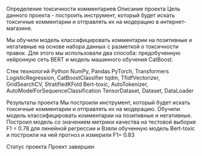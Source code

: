 Определение токсичности комментариев
Описание проекта
Цель данного проекта - построить инструмент, который будет искать токсичные комментарии и отправлять их на модерацию в интернет-магазине.

Мы обучили модель классифицировать комментарии на позитивные и негативные на основе набора данных с разметкой о токсичности правок. Для этого мы использовали два способа: предобученную нейронную сеть BERT и модель машинного обучения CatBoost.

Стек технологий
Python
NumPy, Pandas
PyTorch, Transformers
LogisticRegression, CatBoostClassifier
tqdm, TfidfVectorizer, GridSearchCV, StratifiedKFold
Bert-toxic, AutoTokenizer, AutoModelForSequenceClassification
TensorDataset, Dataset, DataLoader

Результаты проекта
Мы построили инструмент, который будет искать токсичные комментарии и отправлять их на модерацию. 
Обучили модель классифицировать комментарии на позитивные и негативные.
Построил модель со значением метрики качества на тестовой выборке F1 = 0.78 для линейной регрессии и Взяли обученную модель Bert-toxic и построили на ней прогноз и измерили F1= 0.83

Статус проекта
Проект завершен
